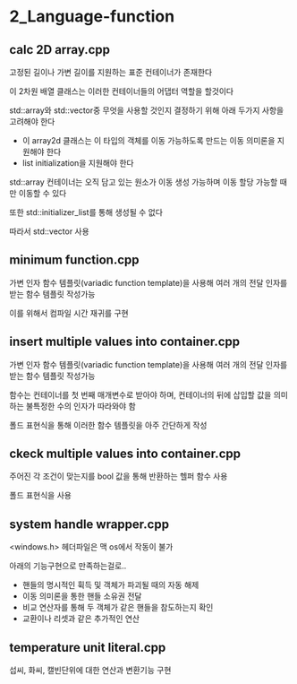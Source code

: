 # 2_Language-function

## calc 2D array.cpp
고정된 길이나 가변 길이를 지원하는 표준 컨테이너가 존재한다

이 2차원 배열 클래스는 이러한 컨테이너들의 어댑터 역할을 할것이다

std::array와 std::vector중 무엇을 사용할 것인지 결정하기 위해 아래 두가지 사항을 고려해야 한다

- 이 array2d 클래스는 이 타입의 객체를 이동 가능하도록 만드는 이동 의미론을 지원해야 한다
- list initialization을 지원해야 한다

std::array 컨테이너는 오직 담고 있는 원소가 이동 생성 가능하며 이동 할당 가능할 때만 이동할 수 있다

또한 std::initializer_list를 통해 생성될 수 없다

따라서  std::vector 사용

## minimum function.cpp
가변 인자 함수 템플릿(variadic function template)을 사용해 여러 개의 전달 인자를 받는 함수 템플릿 작성가능

이를 위해서 컴파일 시간 재귀를 구현

## insert multiple values into container.cpp
가변 인자 함수 템플릿(variadic function template)을 사용해 여러 개의 전달 인자를 받는 함수 템플릿 작성가능

함수는 컨테이너를 첫 번째 매개변수로 받아야 하며, 컨테이너의 뒤에 삽입할 값을 의미하는 불특정한 수의 인자가 따라와야 함

폴드 표현식을 통해 이러한 함수 템플릿을 아주 간단하게 작성

## ckeck multiple values into container.cpp

주어진 각 조건이 맞는지를 bool 값을 통해 반환하는 헬퍼 함수 사용

폴드 표현식을 사용

## system handle wrapper.cpp

<windows.h> 헤더파일은 맥 os에서 작동이 불가

아래의 기능구현으로 만족하는걸로..

- 핸들의 명시적인 휙득 및 객체가 파괴될 때의 자동 해제
- 이동 의미론을 통한 핸들 소유권 전달
- 비교 연산자를 통해 두 객체가 같은 핸들을 참도하는지 확인
- 교환이나 리셋과 같은 추가적인 연산

## temperature unit literal.cpp

섭씨, 화씨, 캘빈단위에 대한 연산과 변환기능 구현